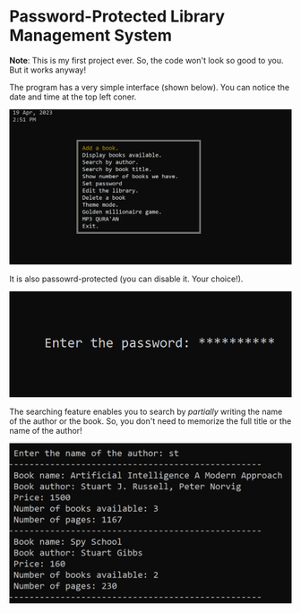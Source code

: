 # Password-Protected Library Management System
**Note**: This is my first project ever. So, the code won't look so good to you. But it works anyway!
 
The program has a very simple interface (shown below). You can notice the date and time at the top left coner. 

![Interface](https://github.com/AliElneklawy/A-really-big-C-project-/blob/main/doc/interface.PNG)

It is also passowrd-protected (you can disable it. Your choice!).

![password](https://github.com/AliElneklawy/A-really-big-C-project-/blob/main/doc/passwordPrompt.PNG)

The searching feature enables you to search by *_partially_* writing the name of the author or the book. So, you don't need to memorize the full title or the name of the author!

![searching](https://github.com/AliElneklawy/A-really-big-C-project-/blob/main/doc/searching.PNG)

